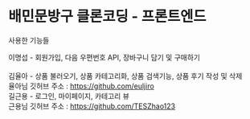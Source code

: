 <h1>배민문방구 클론코딩 - 프론트엔드</h1>

사용한 기능들

이명섭 - 회원가입, 다음 우편번호 API,  장바구니 담기 및 구매하기 </br>
</br>
김율아 - 상품 불러오기, 상품 카테고리화, 상품 검색기능, 상품 후기 작성 및 삭제 </br>
율아님 깃허브 주소 : https://github.com/euljiro </br>
길근용 - 로그인, 마이페이지, 카테고리 뷰</br>
근용님 깃허브 주소 : https://github.com/TESZhao123
